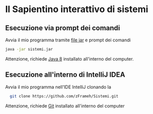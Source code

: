 # Il Sapientino interattivo di sistemi 

## Esecuzione via prompt dei comandi

Avvia il mio programma tramite [file jar](https://github.com/zFrameh/Sistemi/releases/tag/sids)  e prompt dei comandi

```bash
java -jar sistemi.jar
```
Attenzione, richiede [Java 8](https://www.java.com/en/download/manual.jsp) installato all'interno del computer.
## Esecuzione all'interno di IntelliJ IDEA

Avvia il mio programma nell'IDE IntelliJ clonando la

```bash
  git clone https://github.com/zFrameh/Sistemi.git
```

Attenzione, richiede [Git](https://git-scm.com/) installato all'interno del computer
#
